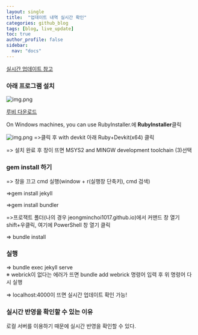 ```yaml
---
layout: single
title:  "업데이트 내역 실시간 확인"
categories: github_blog
tags: [blog, live_update]
toc: true
author_profile: false
sidebar:
  nav: "docs"
---
```


[실시간 업데이트 참고](https://www.youtube.com/watch?v=0TeHUqSAb6Q&list=PLIMb_GuNnFwfQBZQwD-vCZENL5YLDZekr&index=4)

### 아래 프로그램 설치

![img.png]({{site.url}}/images/2024-03-17-liveUpdate/img.png)

[루비 다운로드](https://www.ruby-lang.org/en/downloads/)


On Windows machines, you can use RubyInstaller.에 **RubyInstaller**클릭

![img.png]({{site.url}}/images/2024-03-17-liveUpdate/rubyinstall.png)
=>클릭 후 with devkit 아래 Ruby+Devkit(x64) 클릭

=> 설치 완료 후 창이 뜨면 MSYS2 and MINGW development toolchain (3)선택

### gem install 하기

=> 창을 끄고 cmd 실행(window + r(실행창 단축키), cmd 검색)

=>gem install jekyll

=>gem install bundler

=>프로잭트 폴더(나의 경우 jeongminchoi1017.github.io)에서 커맨드 창 열기<br/>
  shift+우클릭, 여기에 PowerShell 창 열기 클릭

=> bundle install

### 실행

=> bundle exec jekyll serve<br/>
  ※ webrick이 없다는 에러가 뜨면 bundle add webrick 명령어 입력 후 위 명령어 다시 실행

=> localhost:4000이 뜨면 실시간 업데이트 확인 가능!

### 실시간 반영을 확인할 수 있는 이유

로컬 서버를 이용하기 때문에 실시간 반영을 확인할 수 있다. 